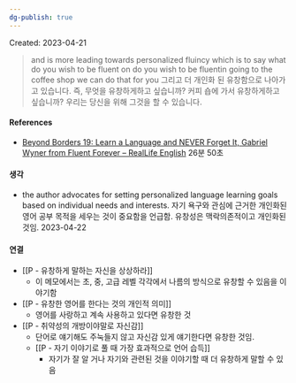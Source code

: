 ```yaml
---
dg-publish: true
---
```

Created: 2023-04-21

>and is more leading towards personalized fluincy which is to say what do you wish to be fluent on do you wish to be fluentin going to the coffee shop we can do that for you 그리고 더 개인화 된 유창함으로 나아가고 있습니다. 즉, 무엇을 유창하게하고 싶습니까? 커피 숍에 가서 유창하게하고 싶습니까? 우리는 당신을 위해 그것을 할 수 있습니다.

#### References
- [Beyond Borders 19: Learn a Language and NEVER Forget It, Gabriel Wyner from Fluent Forever – RealLife English](https://reallifeglobal.com/bb19-fluent-forever/) 26분 50초

#### 생각
- the author advocates for setting personalized language learning goals based on individual needs and interests. 자기 욕구와 관심에 근거한 개인화된 영어 공부 목적을 세우는 것이 중요함을 언급함. 유창성은 맥락의존적이고 개인화된 것임. 2023-04-22

#### 연결
- [[P - 유창하게 말하는 자신을 상상하라]]
    - 이 메모에서는 초, 중, 고급 레벨 각각에서 나름의 방식으로 유창할 수 있음을 이야기함
- [[P - 유창한 영어를 한다는 것의 개인적 의미]]
    - 영어를 사랑하고 계속 사용하고 있다면 유창한 것
- [[P - 취약성의 개방이야말로 자신감]]
    - 단어로 얘기해도 주눅들지 않고 자신감 있게 얘기한다면 유창한 것임. 
    - [[P - 자기 이야기로 풀 때 가장 효과적으로 언어 습득]]
        - 자기가 잘 알 거나 자기와 관련된 것을 이야기할 때 더 유창하게 말할 수 있음 
